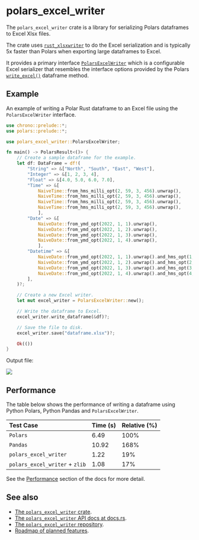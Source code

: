 # polars_excel_writer

The `polars_excel_writer` crate is a library for serializing Polars dataframes
to Excel Xlsx files.

The crate uses [`rust_xlsxwriter`] to do the Excel serialization and is
typically 5x faster than Polars when exporting large dataframes to Excel.

It provides a primary interface [`PolarsExcelWriter`] which is a configurable
Excel serializer that resembles the interface options provided by the Polars
[`write_excel()`] dataframe method.


[`PolarsExcelWriter`]: https://docs.rs/polars_excel_writer/latest/polars_excel_writer/excel_writer/struct.PolarsExcelWriter.html

[`SerWriter`]:
    https://docs.rs/polars/latest/polars/prelude/trait.SerWriter.html

[`rust_xlsxwriter`]: https://docs.rs/rust_xlsxwriter/latest/rust_xlsxwriter/

[`write_excel()`]:
   https://pola-rs.github.io/polars/py-polars/html/reference/api/polars.DataFrame.write_excel.html#polars.DataFrame.write_excel

## Example

An example of writing a Polar Rust dataframe to an Excel file using the
`PolarsExcelWriter` interface.

```rust
use chrono::prelude::*;
use polars::prelude::*;

use polars_excel_writer::PolarsExcelWriter;

fn main() -> PolarsResult<()> {
    // Create a sample dataframe for the example.
    let df: DataFrame = df!(
        "String" => &["North", "South", "East", "West"],
        "Integer" => &[1, 2, 3, 4],
        "Float" => &[4.0, 5.0, 6.0, 7.0],
        "Time" => &[
            NaiveTime::from_hms_milli_opt(2, 59, 3, 456).unwrap(),
            NaiveTime::from_hms_milli_opt(2, 59, 3, 456).unwrap(),
            NaiveTime::from_hms_milli_opt(2, 59, 3, 456).unwrap(),
            NaiveTime::from_hms_milli_opt(2, 59, 3, 456).unwrap(),
            ],
        "Date" => &[
            NaiveDate::from_ymd_opt(2022, 1, 1).unwrap(),
            NaiveDate::from_ymd_opt(2022, 1, 2).unwrap(),
            NaiveDate::from_ymd_opt(2022, 1, 3).unwrap(),
            NaiveDate::from_ymd_opt(2022, 1, 4).unwrap(),
            ],
        "Datetime" => &[
            NaiveDate::from_ymd_opt(2022, 1, 1).unwrap().and_hms_opt(1, 0, 0).unwrap(),
            NaiveDate::from_ymd_opt(2022, 1, 2).unwrap().and_hms_opt(2, 0, 0).unwrap(),
            NaiveDate::from_ymd_opt(2022, 1, 3).unwrap().and_hms_opt(3, 0, 0).unwrap(),
            NaiveDate::from_ymd_opt(2022, 1, 4).unwrap().and_hms_opt(4, 0, 0).unwrap(),
        ],
    )?;

    // Create a new Excel writer.
    let mut excel_writer = PolarsExcelWriter::new();

    // Write the dataframe to Excel.
    excel_writer.write_dataframe(&df)?;

    // Save the file to disk.
    excel_writer.save("dataframe.xlsx")?;

    Ok(())
}
```

Output file:

<img src="https://rustxlsxwriter.github.io/images/write_excel_combined.png">


## Performance

The table below shows the performance of writing a dataframe using Python
Polars, Python Pandas and `PolarsExcelWriter`.

  | Test Case                     | Time (s) | Relative (%) |
  | :---------------------------- | :------- | :----------- |
  | `Polars`                      |     6.49 |         100% |
  | `Pandas`                      |    10.92 |         168% |
  | `polars_excel_writer`         |     1.22 |          19% |
  | `polars_excel_writer` + `zlib`|     1.08 |          17% |

See the [Performance] section of the docs for more detail.

[Performance]: https://docs.rs/polars_excel_writer/latest/polars_excel_writer/#performance

## See also

- [The `polars_excel_writer` crate].
- [The `polars_excel_writer` API docs at docs.rs].
- [The `polars_excel_writer` repository].
- [Roadmap of planned features].

[The `polars_excel_writer` crate]: https://crates.io/crates/polars_excel_writer
[The `polars_excel_writer` API docs at docs.rs]: https://docs.rs/polars_excel_writer/latest/polars_excel_writer/
[The `polars_excel_writer` repository]: https://github.com/jmcnamara/polars_excel_writer
[Release Notes and Changelog]: https://github.com/jmcnamara/polars_excel_writer/blob/main/CHANGELOG.md
[Roadmap of planned features]: https://github.com/jmcnamara/polars_excel_writer/issues/1